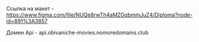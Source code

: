 Ссылка на макет - https://www.figma.com/file/NUQe8rwTh4aMZGqbmmJuZ4/Diploma?node-id=891%3A3857

Домен Api - api.obivaniche-movies.nomoredomains.club
